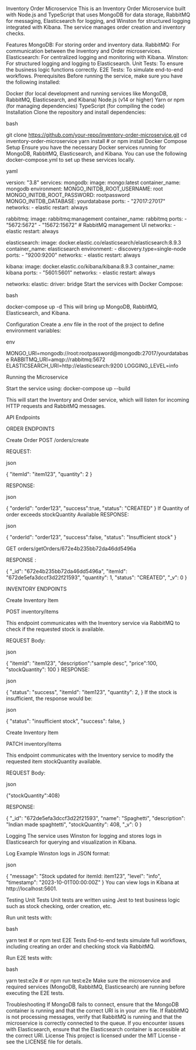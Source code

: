 Inventory Order Microservice
This is an Inventory Order Microservice built with Node.js and TypeScript that uses MongoDB for data storage, RabbitMQ for messaging, Elasticsearch for logging, and Winston for structured logging integrated with Kibana. The service manages order creation and inventory checks.

Features
MongoDB: For storing order and inventory data.
RabbitMQ: For communication between the Inventory and Order microservices.
Elasticsearch: For centralized logging and monitoring with Kibana.
Winston: For structured logging and logging to Elasticsearch.
Unit Tests: To ensure the business logic functions correctly.
E2E Tests: To simulate end-to-end workflows.
Prerequisites
Before running the service, make sure you have the following installed:

Docker (for local development and running services like MongoDB, RabbitMQ, Elasticsearch, and Kibana)
Node.js (v14 or higher)
Yarn or npm (for managing dependencies)
TypeScript (for compiling the code)
Installation
Clone the repository and install dependencies:

bash

git clone https://github.com/your-repo/inventory-order-microservice.git
cd inventory-order-microservice
yarn install # or npm install
Docker Compose Setup
Ensure you have the necessary Docker services running for MongoDB, RabbitMQ, Elasticsearch, and Kibana. You can use the following docker-compose.yml to set up these services locally.

yaml

version: "3.8"
services:
mongodb:
image: mongo:latest
container_name: mongodb
environment:
MONGO_INITDB_ROOT_USERNAME: root
MONGO_INITDB_ROOT_PASSWORD: rootpassword
MONGO_INITDB_DATABASE: yourdatabase
ports: - "27017:27017"
networks: - elastic
restart: always

rabbitmq:
image: rabbitmq:management
container_name: rabbitmq
ports: - "5672:5672" - "15672:15672" # RabbitMQ management UI
networks: - elastic
restart: always

elasticsearch:
image: docker.elastic.co/elasticsearch/elasticsearch:8.9.3
container_name: elasticsearch
environment: - discovery.type=single-node
ports: - "9200:9200"
networks: - elastic
restart: always

kibana:
image: docker.elastic.co/kibana/kibana:8.9.3
container_name: kibana
ports: - "5601:5601"
networks: - elastic
restart: always

networks:
elastic:
driver: bridge
Start the services with Docker Compose:

bash

docker-compose up -d
This will bring up MongoDB, RabbitMQ, Elasticsearch, and Kibana.

Configuration
Create a .env file in the root of the project to define environment variables:

env

MONGO_URI=mongodb://root:rootpassword@mongodb:27017/yourdatabase
RABBITMQ_URI=amqp://rabbitmq:5672
ELASTICSEARCH_URI=http://elasticsearch:9200
LOGGING_LEVEL=info

Running the Microservice

Start the service using:
docker-compose up --build

This will start the Inventory and Order service, which will listen for incoming HTTP requests and RabbitMQ messages.

API Endpoints

ORDER ENDPOINTS

Create Order
POST /orders/create

REQUEST:

json

{
"itemId": "item123",
"quantity": 2
}

RESPONSE:

json

{
"orderId": "order123",
"success":true,
"status": "CREATED"
}
If Quantity of order exceeds stockQuantity Available
RESPONSE:

json

{
"orderId": "order123",
"success":false,
"status": "Insufficient stock"
}

GET orders/getOrders/672e4b235bb72da46dd5496a

RESPONSE :

{
"\_id": "672e4b235bb72da46dd5496a",
"itemId": "672de5efa3dccf3d22f21593",
"quantity": 1,
"status": "CREATED",
"\_v": 0
}

INVENTORY ENDPOINTS

Create Inventory Item

POST inventory/items

This endpoint communicates with the Inventory service via RabbitMQ to check if the requested stock is available.

REQUEST Body:

json

{
"itemId": "item123",
"description":"sample desc",
"price":100,
"stockQuantity": 100
}
RESPONSE:

json

{
"status": "success",
"itemId": "item123",
"quantity": 2,
}
If the stock is insufficient, the response would be:

json

{
"status": "insufficient stock",
"success": false,
}

Create Inventory Item

PATCH inventory/items

This endpoint communicates with the Inventory service to modify the requested item stockQuantity available.

REQUEST Body:

json

{"stockQuantity":408}

RESPONSE:

{
"\_id": "672de5efa3dccf3d22f21593",
"name": "Spaghetti",
"description": "Indian made spaghtetti",
"stockQuantity": 408,
"\_v": 0
}

Logging
The service uses Winston for logging and stores logs in Elasticsearch for querying and visualization in Kibana.

Log Example
Winston logs in JSON format:

json

{
"message": "Stock updated for itemId: item123",
"level": "info",
"timestamp": "2023-10-01T00:00:00Z"
}
You can view logs in Kibana at http://localhost:5601.

Testing
Unit Tests
Unit tests are written using Jest to test business logic such as stock checking, order creation, etc.

Run unit tests with:

bash

yarn test # or npm test
E2E Tests
End-to-end tests simulate full workflows, including creating an order and checking stock via RabbitMQ.

Run E2E tests with:

bash

yarn test:e2e # or npm run test:e2e
Make sure the microservice and required services (MongoDB, RabbitMQ, Elasticsearch) are running before executing the E2E tests.

Troubleshooting
If MongoDB fails to connect, ensure that the MongoDB container is running and that the correct URI is in your .env file.
If RabbitMQ is not processing messages, verify that RabbitMQ is running and that the microservice is correctly connected to the queue.
If you encounter issues with Elasticsearch, ensure that the Elasticsearch container is accessible at the correct URI.
License
This project is licensed under the MIT License - see the LICENSE file for details.

